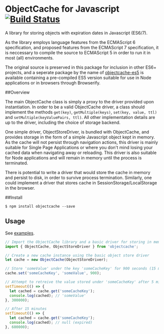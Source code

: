 # ObjectCache for Javascript [![Build Status](https://travis-ci.org/Soutar/ObjectCache.svg?branch=master)](https://travis-ci.org/Soutar/ObjectCache)

A library for storing objects with expiration dates in Javascript (ES6/7).

As the library employs language features from the ECMAScript 6 specification, and proposed features from the ECMAScript 7 specification, it is neccessary to compile the source to ECMAScript 5 in order to run it in most (all) environments.

The original source is preserved in this package for inclusion in other ES6+ projects, and a seperate package by the name of [objectcache-es5](https://www.npmjs.com/package/objectcache-es5) is available containing a pre-compiled ES5 version suitable for use in Node applications or in browsers through Browserify.

##Overview

The main ObjectCache class is simply a proxy to the driver provided upon instantiation. In order to be a valid ObjectCache driver, a class should implement the methods `get(key)`, `getMultiple(keys)`, `set(key, value, ttl)` and `setMultiple(keyValuePairs, ttl)`. All other implementation details are up to the driver, including the choice of storage backend.

One simple driver, ObjectStoreDriver, is bundled with ObjectCache, and provides storage in the form of a simple Javascript object kept in memory. As the cache will not persist through navigation actions, this driver is mainly suitable for Single Page Applications or where you don't mind losing your cached data when navigating away or reloading. This driver is also suitable for Node applications and will remain in memory until the process is terminated.

There is potential to write a driver that would store the cache in memory and persist to disk, in order to survive process termination. Similarly, one could implement a driver that stores cache in SessionStorage/LocalStorage in the browser.


##Install

    $ npm install objectcache --save

## Usage

See [examples](https://github.com/Soutar/ObjectCache/tree/master/src/examples).

```js
// Import the ObjectCache library and a basic driver for storing in memory
import { ObjectCache, ObjectStoreDriver } from 'objectcache';

// Create a new cache instance using the basic object store driver
let cache = new ObjectCache(ObjectStoreDriver);

// Store 'someValue' under the key 'someCacheKey' for 900 seconds (15 minutes)
cache.set('someCacheKey', 'someValue', 900);

// Attempt to retreive the value stored under 'someCacheKey' after 5 minutes
setTimeout(() => {
  let cached = cache.get('someCacheKey');
  console.log(cached); // 'someValue'
}, 300000);

// After 15 minutes
setTimeout(() => {
  let cached = cache.get('someCacheKey');
  console.log(cached); // null (expired)
}, 600000);

```
